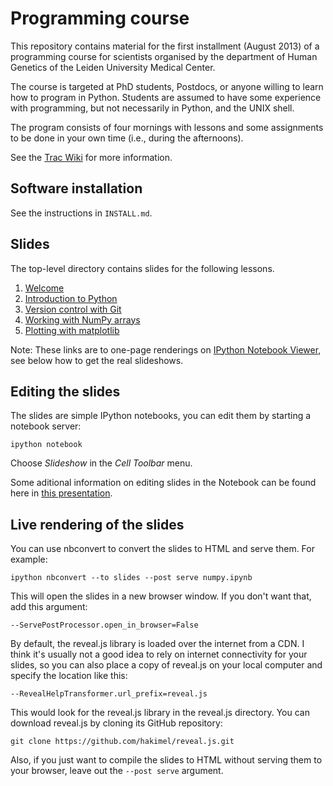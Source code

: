 Programming course
==================

This repository contains material for the first installment (August 2013) of
a programming course for scientists organised by the department of Human
Genetics of the Leiden University Medical Center.

The course is targeted at PhD students, Postdocs, or anyone willing to learn
how to program in Python. Students are assumed to have some experience with
programming, but not necessarily in Python, and the UNIX shell.

The program consists of four mornings with lessons and some assignments to
be done in your own time (i.e., during the afternoons).

See the [Trac Wiki](https://humgenprojects.lumc.nl/trac/programming-course)
for more information.


Software installation
---------------------

See the instructions in `INSTALL.md`.


Slides
------

The top-level directory contains slides for the following lessons.

1. [Welcome](http://nbviewer.ipython.org/urls/raw.github.com/LUMC/programming-course/master/welcome.ipynb)
2. [Introduction to Python](http://nbviewer.ipython.org/urls/raw.github.com/LUMC/programming-course/master/python.ipynb)
3. [Version control with Git](http://nbviewer.ipython.org/urls/raw.github.com/LUMC/programming-course/master/git.ipynb)
4. [Working with NumPy arrays](http://nbviewer.ipython.org/urls/raw.github.com/LUMC/programming-course/master/numpy.ipynb)
5. [Plotting with matplotlib](http://nbviewer.ipython.org/urls/raw.github.com/LUMC/programming-course/master/matplotlib.ipynb)

Note: These links are to one-page renderings on [IPython Notebook Viewer](http://nbviewer.ipython.org/), see below how to get the real slideshows.


Editing the slides
------------------

The slides are simple IPython notebooks, you can edit them by starting a
notebook server:

    ipython notebook

Choose *Slideshow* in the *Cell Toolbar* menu.

Some aditional information on editing slides in the Notebook can be found
here in [this presentation](http://www.slideviper.oquanta.info/tutorial/slideshow_tutorial_slides.html).


Live rendering of the slides
----------------------------

You can use nbconvert to convert the slides to HTML and serve them. For
example:

    ipython nbconvert --to slides --post serve numpy.ipynb

This will open the slides in a new browser window. If you don't want that, add
this argument:

    --ServePostProcessor.open_in_browser=False

By default, the reveal.js library is loaded over the internet from a CDN. I
think it's usually not a good idea to rely on internet connectivity for your
slides, so you can also place a copy of reveal.js on your local computer and
specify the location like this:

    --RevealHelpTransformer.url_prefix=reveal.js

This would look for the reveal.js library in the reveal.js directory. You can
download reveal.js by cloning its GitHub repository:

    git clone https://github.com/hakimel/reveal.js.git

Also, if you just want to compile the slides to HTML without serving them to
your browser, leave out the `--post serve` argument.

